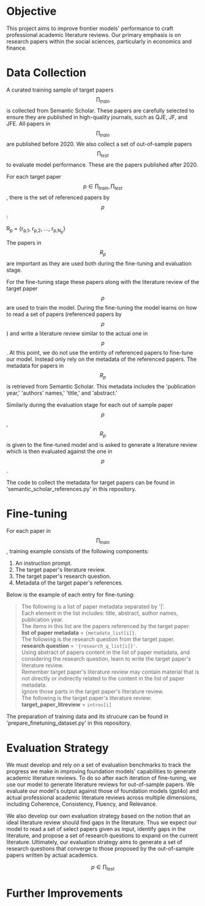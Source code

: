 # Objective
This project aims to improve frontier models' performance to craft professional academic literature reviews. Our primary emphasis is on research papers within the social sciences, particularly in economics and finance.

# Data Collection

A curated training sample of target papers $$\prod_{train}$$ is collected from Semantic Scholar. These papers are carefully selected to ensure they are published in high-quality journals, such as QJE, JF, and JFE. All papers in $$\prod_{train}$$ are published before 2020. We also collect a set of out-of-sample papers $$\prod_{test}$$ to evaluate model performance. These are the papers published after 2020. 

For each target paper $$p \in {\prod_{train}, \prod_{test}}$$, there is the set of referenced papers by $$p$$:

R<sub>p</sub> = {r<sub>p,1</sub>, r<sub>p,2</sub>, …, r<sub>p,N<sub>p</sub></sub>}

The papers in $$R_{p}$$ are important as they are used both during the fine-tuning and evaluation stage. 

For the fine-tuning stage these papers along with the literature review of the target paper $$p$$ are used to train the model. During the fine-tuning the model learns on how to read a set of papers (referenced papers by $$p$$) and write a literature review similar to the actual one in $$p$$. At this point, we do not use the entirity of referenced papers to fine-tune our model. Instead only rely on the metadata of the referenced papers. The metadata for papers in $$R_{p}$$ is retrieved from Semantic Scholar. This metadata includes the 'publication year,' 'authors' names,' 'title,' and 'abstract.' 

Similarly during the evaluation stage for each out of sample paper $$p$$, $$R_{p}$$ is given to the fine-tuned model and is asked to generate a literature review which is then evaluated against the one in $$p$$. 

The code to collect the metadata for target papers can be found in 'semantic_scholar_references.py' in this repository.

# Fine-tuning 
For each paper in $$\prod_{train}$$, training example consists of the following components:

1. An instruction prompt.
2. The target paper's literature review.
3. The target paper's research question.
4. Metadata of the target paper's references.

Below is the example of each entry for fine-tuning: 

> The following is a list of paper metadata separated by '|'.  
> Each element in the list includes: title, abstract, author names, publication year.  
> The items in this list are the papers referenced by the target paper.  
> **list of paper metadata** = `{metadata_list[i]}`.  
> The following is the research question from the target paper.  
> **research question** = `'{research_q_list[i]}'`.  
> Using abstract of papers content in the list of paper metadata, and considering the research question, learn to write the target paper's literature review.  
> Remember target paper's literature review may contain material that is not directly or indirectly related to the content in the list of paper metadata.  
> Ignore those parts in the target paper's literature review.  
> The following is the target paper's literature review:  
> **target_paper_litreview** = `intros[i]`

    


The preparation of training data and its strucure can be found in 'prepare_finetuning_dataset.py' in this repository.

# Evaluation Strategy
We must develop and rely on a set of evaluation benchmarks to track the progress we make in improving foundation models' capabilities to generate academic literature reviews. 
To do so after each iteration of fine-tuning, we use our model to generate literature reviews for out-of-sample papers. We evaluate our model's output against those of foundation models (gpt4o) and actual professional academic literature reviews across multiple dimensions, including Coherence, Consistency, Fluency, and Relevance. 

We also develop our own evaluation strategy based on the notion that an ideal literature review should find gaps in the literature. Thus we expect our model to read a set of select papers given as input, identify gaps in the literature, and propose a set of research questions to expand on the current literature. Ultimately, our evaluation strategy aims to generate a set of research questions that converge to those proposed by the out-of-sample papers written by actual academics. 

$$p \in \prod_{test}$$ 

# Further Improvements
